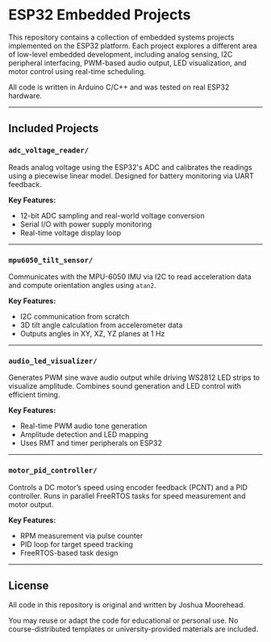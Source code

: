 # ESP32 Embedded Projects

This repository contains a collection of embedded systems projects implemented on the ESP32 platform. Each project explores a different area of low-level embedded development, including analog sensing, I2C peripheral interfacing, PWM-based audio output, LED visualization, and motor control using real-time scheduling.

All code is written in Arduino C/C++ and was tested on real ESP32 hardware.

---

## Included Projects

### `adc_voltage_reader/`
Reads analog voltage using the ESP32's ADC and calibrates the readings using a piecewise linear model. Designed for battery monitoring via UART feedback.

**Key Features:**
- 12-bit ADC sampling and real-world voltage conversion
- Serial I/O with power supply monitoring
- Real-time voltage display loop

---

### `mpu6050_tilt_sensor/`
Communicates with the MPU-6050 IMU via I2C to read acceleration data and compute orientation angles using `atan2`.

**Key Features:**
- I2C communication from scratch
- 3D tilt angle calculation from accelerometer data
- Outputs angles in XY, XZ, YZ planes at 1 Hz

---

### `audio_led_visualizer/`
Generates PWM sine wave audio output while driving WS2812 LED strips to visualize amplitude. Combines sound generation and LED control with efficient timing.

**Key Features:**
- Real-time PWM audio tone generation
- Amplitude detection and LED mapping
- Uses RMT and timer peripherals on ESP32

---

### `motor_pid_controller/`
Controls a DC motor’s speed using encoder feedback (PCNT) and a PID controller. Runs in parallel FreeRTOS tasks for speed measurement and motor output.

**Key Features:**
- RPM measurement via pulse counter
- PID loop for target speed tracking
- FreeRTOS-based task design

---

## License

All code in this repository is original and written by Joshua Moorehead.

You may reuse or adapt the code for educational or personal use. No course-distributed templates or university-provided materials are included.
